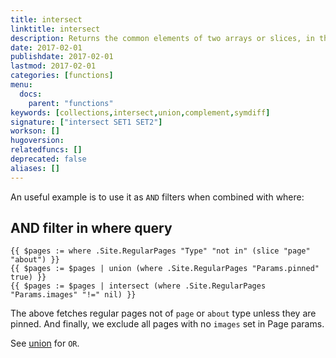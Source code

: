 ```yaml
---
title: intersect
linktitle: intersect
description: Returns the common elements of two arrays or slices, in the same order as the first array.
date: 2017-02-01
publishdate: 2017-02-01
lastmod: 2017-02-01
categories: [functions]
menu:
  docs:
    parent: "functions"
keywords: [collections,intersect,union,complement,symdiff]
signature: ["intersect SET1 SET2"]
workson: []
hugoversion:
relatedfuncs: []
deprecated: false
aliases: []
---
```

An useful example is to use it as `AND` filters when combined with where:

## AND filter in where query

```
{{ $pages := where .Site.RegularPages "Type" "not in" (slice "page" "about") }}
{{ $pages := $pages | union (where .Site.RegularPages "Params.pinned" true) }}
{{ $pages := $pages | intersect (where .Site.RegularPages "Params.images" "!=" nil) }}
```

The above fetches regular pages not of `page` or `about` type unless they are pinned. And finally, we exclude all pages with no `images` set in Page params.

See [union](/functions/union) for `OR`.


[partials]: /templates/partials/
[single]: /templates/single-page-templates/
